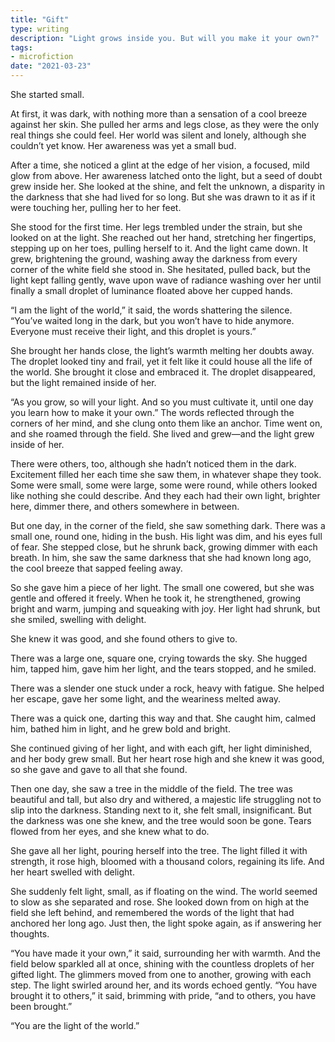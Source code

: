 ```yaml
---
title: "Gift"
type: writing
description: "Light grows inside you. But will you make it your own?"
tags:
- microfiction
date: "2021-03-23"
---
```


She started small.

At first, it was dark, with nothing more than a sensation of a cool breeze against her skin. She pulled her arms and legs close, as they were the only real things she could feel. Her world was silent and lonely, although she couldn’t yet know. Her awareness was yet a small bud.

After a time, she noticed a glint at the edge of her vision, a focused, mild glow from above. Her awareness latched onto the light, but a seed of doubt grew inside her. She looked at the shine, and felt the unknown, a disparity in the darkness that she had lived for so long. But she was drawn to it as if it were touching her, pulling her to her feet.

She stood for the first time. Her legs trembled under the strain, but she looked on at the light. She reached out her hand, stretching her fingertips, stepping up on her toes, pulling herself to it. And the light came down. It grew, brightening the ground, washing away the darkness from every corner of the white field she stood in. She hesitated, pulled back, but the light kept falling gently, wave upon wave of radiance washing over her until finally a small droplet of luminance floated above her cupped hands.

“I am the light of the world,” it said, the words shattering the silence. “You’ve waited long in the dark, but you won’t have to hide anymore. Everyone must receive their light, and this droplet is yours.”

She brought her hands close, the light’s warmth melting her doubts away. The droplet looked tiny and frail, yet it felt like it could house all the life of the world. She brought it close and embraced it. The droplet disappeared, but the light remained inside of her.

“As you grow, so will your light. And so you must cultivate it, until one day you learn how to make it your own.” The words reflected through the corners of her mind, and she clung onto them like an anchor. Time went on, and she roamed through the field. She lived and grew—and the light grew inside of her.

There were others, too, although she hadn’t noticed them in the dark. Excitement filled her each time she saw them, in whatever shape they took. Some were small, some were large, some were round, while others looked like nothing she could describe. And they each had their own light, brighter here, dimmer there, and others somewhere in between.

But one day, in the corner of the field, she saw something dark. There was a small one, round one, hiding in the bush. His light was dim, and his eyes full of fear. She stepped close, but he shrunk back, growing dimmer with each breath. In him, she saw the same darkness that she had known long ago, the cool breeze that sapped feeling away.

So she gave him a piece of her light. The small one cowered, but she was gentle and offered it freely. When he took it, he strengthened, growing bright and warm, jumping and squeaking with joy. Her light had shrunk, but she smiled, swelling with delight.

She knew it was good, and she found others to give to.

There was a large one, square one, crying towards the sky. She hugged him, tapped him, gave him her light, and the tears stopped, and he smiled.

There was a slender one stuck under a rock, heavy with fatigue. She helped her escape, gave her some light, and the weariness melted away.

There was a quick one, darting this way and that. She caught him, calmed him, bathed him in light, and he grew bold and bright.

She continued giving of her light, and with each gift, her light diminished, and her body grew small. But her heart rose high and she knew it was good, so she gave and gave to all that she found.

Then one day, she saw a tree in the middle of the field. The tree was beautiful and tall, but also dry and withered, a majestic life struggling not to slip into the darkness. Standing next to it, she felt small, insignificant. But the darkness was one she knew, and the tree would soon be gone. Tears flowed from her eyes, and she knew what to do.

She gave all her light, pouring herself into the tree. The light filled it with strength, it rose high, bloomed with a thousand colors, regaining its life. And her heart swelled with delight.

She suddenly felt light, small, as if floating on the wind. The world seemed to slow as she separated and rose. She looked down from on high at the field she left behind, and remembered the words of the light that had anchored her long ago. Just then, the light spoke again, as if answering her thoughts.

“You have made it your own,” it said, surrounding her with warmth. And the field below sparkled all at once, shining with the countless droplets of her gifted light. The glimmers moved from one to another, growing with each step. The light swirled around her, and its words echoed gently. “You have brought it to others,” it said, brimming with pride, “and to others, you have been brought.”

“You are the light of the world.”


